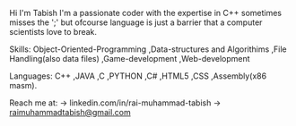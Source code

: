 Hi I'm Tabish
I'm a passionate coder with the expertise in C++ sometimes misses the ';' but ofcourse language is just a barrier that a computer scientists love to break.

Skills: Object-Oriented-Programming ,Data-structures and Algorithims ,File Handling(also data files) ,Game-development ,Web-development

Languages: C++ ,JAVA ,C ,PYTHON ,C# ,HTML5 ,CSS ,Assembly(x86 masm).

Reach me at:
-> linkedin.com/in/rai-muhammad-tabish
-> raimuhammadtabish@gmail.com
